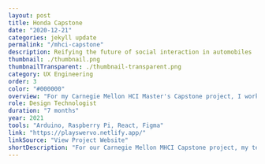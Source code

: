 ```yaml
---
layout: post
title: Honda Capstone
date: "2020-12-21"
categories: jekyll update
permalink: "/mhci-capstone"
description: Reifying the future of social interaction in automobiles
thumbnail: ./thumbnail.png
thumbnailTransparent: ./thumbnail-transparent.png
category: UX Engineering
order: 3
color: "#000000"
overview: "For my Carnegie Mellon HCI Master's Capstone project, I worked with a team of researchers and designers to reimagine family interaction in cars with our client, 99P Labs, an innovation lab within Honda. We ultimately developed Swervo, a product-service ecosystem that reimagines the car as a game console with the goal of fostering connection for families through unique combinations of play, interaction modalities, and the affordances of the car. My main contribution was building and user testing a smartphone-controlled robot, affectionately named Martin, using Arduino and Raspberry Pi. Martin combines haptic and kinetic input, the movement of the car, and cooperative play to create shared presence for families. I also designed and built a responsive project website in React and Figma. Check out the project website and my GitHub to learn more about Martin."
role: Design Technologist
duration: "7 months"
year: 2021
tools: "Arduino, Raspberry Pi, React, Figma"
link: "https://playswervo.netlify.app/"
linkSource: "View Project Website"
shortDescription: "For our Carnegie Mellon MHCI Capstone project, my team and I reimagined family interaction in cars by recasting the car as a game console. In the process, I built and user tested a robot using Arduino and Raspberry Pi as well as a responsive project website."
---
```


<!-- <div class="kg-image" style="margin-top:100px;padding:56.25% 0 0 0;position:relative;"><iframe src="https://player.vimeo.com/video/547798818?badge=0&amp;autopause=0&amp;player_id=0&amp;app_id=58479" frameborder="0" allow="autoplay; fullscreen; picture-in-picture" allowfullscreen style="position:absolute;top:0;left:0;width:100%;height:100%;" title="Are We There Yet?"></iframe></div><script src="https://player.vimeo.com/api/player.js"></script> -->
